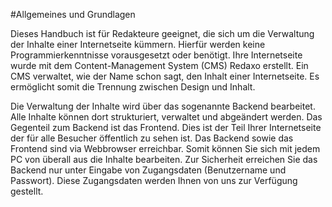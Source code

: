 #Allgemeines und Grundlagen

Dieses Handbuch ist für Redakteure geeignet, die sich um die Verwaltung der Inhalte einer Internetseite kümmern. Hierfür werden keine Programmierkenntnisse vorausgesetzt oder benötigt. Ihre Internetseite wurde mit dem Content-Management System (CMS) Redaxo erstellt. Ein CMS verwaltet, wie der Name schon sagt, den Inhalt einer Internetseite. Es ermöglicht somit die Trennung zwischen Design und Inhalt.

Die Verwaltung der Inhalte wird über das sogenannte Backend bearbeitet. Alle Inhalte können dort strukturiert, verwaltet und abgeändert werden. Das Gegenteil zum Backend ist das Frontend. Dies ist der Teil Ihrer Internetseite der für alle Besucher öffentlich zu sehen ist. Das Backend sowie das Frontend sind via Webbrowser erreichbar.
Somit können Sie sich mit jedem PC von überall aus die Inhalte bearbeiten. Zur Sicherheit erreichen Sie das Backend nur unter Eingabe von Zugangsdaten (Benutzername und Passwort). Diese Zugangsdaten werden Ihnen von uns zur Verfügung gestellt.
